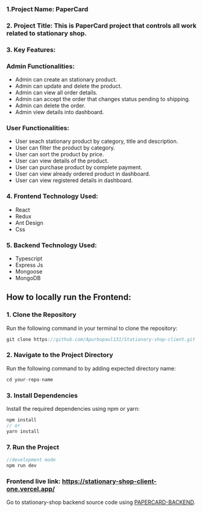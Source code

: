 ### 1.Project Name: PaperCard

### 2. Project Title: This is PaperCard project that controls all work related to stationary shop.

### 3. Key Features:

### Admin Functionalities:

- Admin can create an stationary product.
- Admin can update and delete the product.
- Admin can view all order details.
- Admin can accept the order that changes status pending to shipping.
- Admin can delete the order.
- Admin view details into dashboard.

### User Functionalities:

- User seach stationary product by category, title and description.
- User can filter the product by category.
- User can sort the product by price.
- User can view details of the product.
- User can purchase product by complete payment.
- User can view already ordered product in dashboard.
- User can view registered details in dashboard.

### 4. Frontend Technology Used:

- React
- Redux
- Ant Design
- Css

### 5. Backend Technology Used:

- Typescript
- Express Js
- Mongoose
- MongoDB

## How to locally run the Frontend:

### 1. Clone the Repository

Run the following command in your terminal to clone the repository:

```javascript
git clone https://github.com/Apurbopaul131/Stationary-shop-client.git
```

### 2. Navigate to the Project Directory

Run the following command to by adding expected directory name:

```javascript
cd your-repo-name
```

### 3. Install Dependencies

Install the required dependencies using npm or yarn:

```javascript
npm install
// or
yarn install
```

### 7. Run the Project

```javascript
//development mode
npm run dev
```

### Frontend live link: https://stationary-shop-client-one.vercel.app/

Go to stationary-shop backend source code using [PAPERCARD-BACKEND](https://github.com/Apurbopaul131/Stationery-Shop-B4A2V5.git).
